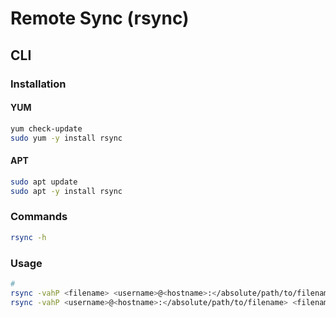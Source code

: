 # Remote Sync (rsync)

## CLI

### Installation

#### YUM

```sh
yum check-update
sudo yum -y install rsync
```

#### APT

```sh
sudo apt update
sudo apt -y install rsync
```

### Commands

```sh
rsync -h
```

### Usage

```sh
#
rsync -vahP <filename> <username>@<hostname>:</absolute/path/to/filename>
rsync -vahP <username>@<hostname>:</absolute/path/to/filename> <filename>
```

<!--
# Delete
sudo rsync \
  -vahP \
  --delete \
  <filename> <destination>
-->
